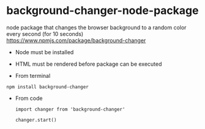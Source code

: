 # background-changer-node-package
node package that changes the browser background to a random color every second (for 10 seconds)
https://www.npmjs.com/package/background-changer

- Node must be installed
- HTML must be rendered before package can be executed

- From terminal

`npm install background-changer`

- From code

  `import changer from 'background-changer'`
  
  `changer.start()`
